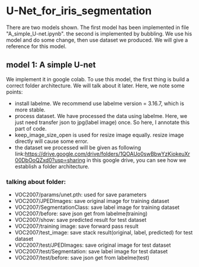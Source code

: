 # U-Net_for_iris_segmentation
There are two models shown. The first model has been implemented in file "A_simple_U-net.ipynb". the second is implemented by bubbling. We use his model and do some change, then use dataset we produced. We will give a reference for this model.
## model 1: A simple U-net
We implement it in google colab. To use this model, the first thing is build a correct folder architecture. We will talk about it later.
Here, we note some points:
* install labelme. We recommend use labelme version = 3.16.7, which is more stable.
* process dataset. We have processed the data using labelme. Here, we just need transfer json to jpg(label image) once. So here, I annotate this part of code.
* keep_image_size_open is used for resize image equally. resize image directly will cause some error.
* the dataset we processed will be given as following link:https://drive.google.com/drive/folders/1QOAUo0swBbwYzKiokeuXr00DbOoQZxd0?usp=sharing
in this google drive, you can see how we establish a folder architecture.
### talking about folder:
* VOC2007/params/unet.pth: used for save parameters
* VOC2007/JPEDImages: save original image for training dataset
* VOC2007/SegmentationClass: save label image for training dataset
* VOC2007/before: save json get from labelme(training)
* VOC2007/show: save predicted result for test dataset
* VOC2007/training image: save forward pass result
* VOC2007/test_image: save stack result(original, label, predicted) for test dataset
* VOC2007/test/JPEDImages: save original image for test dataset
* VOC2007/test/Segmentation: save label image for test dataset
* VOC2007/test/before: save json get from labelme(test)
